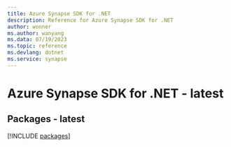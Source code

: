```yaml
---
title: Azure Synapse SDK for .NET
description: Reference for Azure Synapse SDK for .NET
author: wonner
ms.author: wanyang
ms.data: 07/19/2023
ms.topic: reference
ms.devlang: dotnet
ms.service: synapse
---
```

# Azure Synapse SDK for .NET - latest
## Packages - latest
[!INCLUDE [packages](synapse-index.md)]